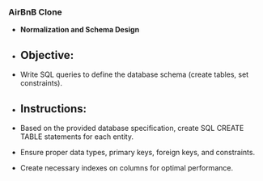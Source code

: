 ### AirBnB Clone
- **Normalization and Schema Design**

- ## Objective: 
- Write SQL queries to define the database schema (create tables, set constraints).

- ## Instructions:

- Based on the provided database specification, create SQL CREATE TABLE statements for each entity.

- Ensure proper data types, primary keys, foreign keys, and constraints.

- Create necessary indexes on columns for optimal performance.